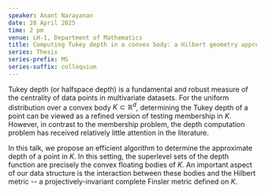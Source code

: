 ```yaml
---
speaker: Anant Narayanan
date: 28 April 2025
time: 2 pm
venue: LH-1, Department of Mathematics
title: Computing Tukey depth in a convex body: a Hilbert geometry approach
series: Thesis
series-prefix: MS
series-suffix: colloquium
---
```


Tukey depth (or halfspace depth) is a fundamental and robust measure of the centrality of data points in multivariate datasets. For the uniform distribution
over a convex body $K \subset \mathbb{R}^d$, determining the Tukey depth of a point can be viewed as a refined version of testing membership in $K$. However,
in contrast to the membership problem, the depth computation problem has received relatively little attention in the literature.

In this talk, we propose an efficient algorithm to determine the approximate depth of a point in $K$. In this setting, the superlevel sets of the depth function
are precisely the convex floating bodies of $K.$ An important aspect of our data structure is the interaction between these bodies and the Hilbert metric -- a
projectively-invariant complete Finsler metric defined on $K$.
